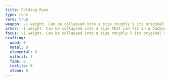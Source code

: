 ```yaml
---
title: Folding Rune
type: rune
rare: true
weapon: -1 weight. Can be collapsed into a size roughly ½ its original size.
armor: -1 weight. Can be collapsed into a size that can fit in a backpack.
focus: -1 weight. Can be collapsed into a size roughly ½ its original size.
crafting:
  wood: 0
  metal: 0
  elemental: 0
  mithril: 3
  fade: 0
  textile: 0
  stone: 0
---
```


